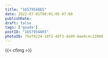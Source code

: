 ```yaml
---
title: "1657954865"
date: 2022-07-01T00:01:05-07:00
publishDate: 
draft: false
tags: ['gouda']
postID: "1657954865"
photoID: 75ef0224-18f2-48f3-da99-8ee9c4c22000
---
```

{{< cfimg >}}